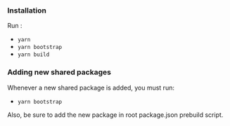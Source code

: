 ### Installation
Run :
 - `yarn`
 - `yarn bootstrap`
 - `yarn build`

### Adding new shared packages
 Whenever a new shared package is added, you must run:
 - `yarn bootstrap`

 Also, be sure to add the new package in root package.json prebuild script.